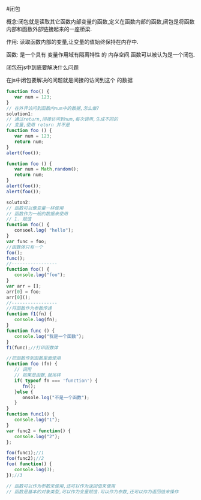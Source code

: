 #闭包

概念:闭包就是读取其它函数内部变量的函数,定义在函数内部的函数,闭包是将函数内部和函数外部链接起来的一座桥梁.

作用: 读取函数内部的变量,让变量的值始终保持在内存中.

函数: 是一个具有 变量作用域有隔离特性 的 内存空间.函数可以被认为是一个闭包.

闭包在js中到底要解决什么问题

在js中闭包要解决的问题就是间接的访问到这个 的数据 

```javascript
function foo() {
   var num = 123;
}
// 在外界访问到函数内num中的数据,怎么做?
solution1:
// 通过return,间接访问到num,每次调用,生成不同的
// 变量,使用 return 并不是
function foo () {
   var num = 123;
   return num;
}
alert(foo());

function foo () {
   var num = Math,random();
   return num;
}
alert(foo());
alert(foo());

soluton2:
// 函数可以像变量一样使用
// 函数作为一般的数据来使用
// 1. 赋值
function foo() {
   consoel.log( "hello");
}
var func = foo;
//函数体只有一个
foo();
func();
//-----------------
function foo() {
   console.log("foo");
}
var arr = [];
arr[0] = foo;
arr[0]();
//-----------------
//将函数作为参数传递
function f1(fn) {
   console.log(fn);
}
function func () {
   console.log("我是一个函数");
}
f1(func);//打印函数体

//把函数传到函数里面使用
function foo (fn) {
   // 调用
   // 如果是函数,就吊样
   if( typeof fn === 'function') {
      fn();
   }else {
      onsole.log("不是一个函数");
   }
}
function func1() {
   console.log("1");
}
var func2 = function() {
   console.log("2");
};

foo(func1);//1
foo(func2);//2
foo( function() {
   console.log(3); 
});//3 

// 函数可以作为参数来使用,还可以作为返回值来使用
// 函数是基本的对象类型,可以作为变量赋值.可以作为参数,还可以作为返回值来操作 
```

